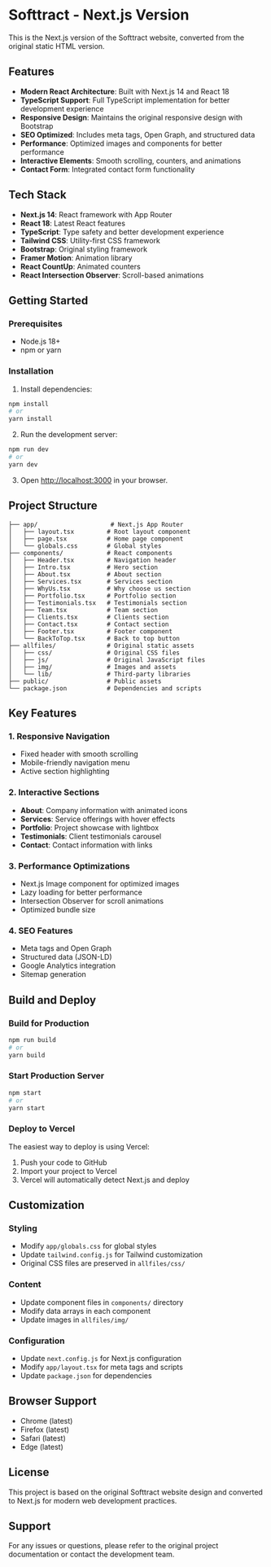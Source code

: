 # Softtract - Next.js Version

This is the Next.js version of the Softtract website, converted from the original static HTML version.

## Features

- **Modern React Architecture**: Built with Next.js 14 and React 18
- **TypeScript Support**: Full TypeScript implementation for better development experience
- **Responsive Design**: Maintains the original responsive design with Bootstrap
- **SEO Optimized**: Includes meta tags, Open Graph, and structured data
- **Performance**: Optimized images and components for better performance
- **Interactive Elements**: Smooth scrolling, counters, and animations
- **Contact Form**: Integrated contact form functionality

## Tech Stack

- **Next.js 14**: React framework with App Router
- **React 18**: Latest React features
- **TypeScript**: Type safety and better development experience
- **Tailwind CSS**: Utility-first CSS framework
- **Bootstrap**: Original styling framework
- **Framer Motion**: Animation library
- **React CountUp**: Animated counters
- **React Intersection Observer**: Scroll-based animations

## Getting Started

### Prerequisites

- Node.js 18+ 
- npm or yarn

### Installation

1. Install dependencies:
```bash
npm install
# or
yarn install
```

2. Run the development server:
```bash
npm run dev
# or
yarn dev
```

3. Open [http://localhost:3000](http://localhost:3000) in your browser.

## Project Structure

```
├── app/                    # Next.js App Router
│   ├── layout.tsx         # Root layout component
│   ├── page.tsx           # Home page component
│   └── globals.css        # Global styles
├── components/            # React components
│   ├── Header.tsx         # Navigation header
│   ├── Intro.tsx          # Hero section
│   ├── About.tsx          # About section
│   ├── Services.tsx       # Services section
│   ├── WhyUs.tsx          # Why choose us section
│   ├── Portfolio.tsx      # Portfolio section
│   ├── Testimonials.tsx   # Testimonials section
│   ├── Team.tsx           # Team section
│   ├── Clients.tsx        # Clients section
│   ├── Contact.tsx        # Contact section
│   ├── Footer.tsx         # Footer component
│   └── BackToTop.tsx      # Back to top button
├── allfiles/              # Original static assets
│   ├── css/               # Original CSS files
│   ├── js/                # Original JavaScript files
│   ├── img/               # Images and assets
│   └── lib/               # Third-party libraries
├── public/                # Public assets
└── package.json           # Dependencies and scripts
```

## Key Features

### 1. Responsive Navigation
- Fixed header with smooth scrolling
- Mobile-friendly navigation menu
- Active section highlighting

### 2. Interactive Sections
- **About**: Company information with animated icons
- **Services**: Service offerings with hover effects
- **Portfolio**: Project showcase with lightbox
- **Testimonials**: Client testimonials carousel
- **Contact**: Contact information with links

### 3. Performance Optimizations
- Next.js Image component for optimized images
- Lazy loading for better performance
- Intersection Observer for scroll animations
- Optimized bundle size

### 4. SEO Features
- Meta tags and Open Graph
- Structured data (JSON-LD)
- Google Analytics integration
- Sitemap generation

## Build and Deploy

### Build for Production
```bash
npm run build
# or
yarn build
```

### Start Production Server
```bash
npm start
# or
yarn start
```

### Deploy to Vercel
The easiest way to deploy is using Vercel:

1. Push your code to GitHub
2. Import your project to Vercel
3. Vercel will automatically detect Next.js and deploy

## Customization

### Styling
- Modify `app/globals.css` for global styles
- Update `tailwind.config.js` for Tailwind customization
- Original CSS files are preserved in `allfiles/css/`

### Content
- Update component files in `components/` directory
- Modify data arrays in each component
- Update images in `allfiles/img/`

### Configuration
- Update `next.config.js` for Next.js configuration
- Modify `app/layout.tsx` for meta tags and scripts
- Update `package.json` for dependencies

## Browser Support

- Chrome (latest)
- Firefox (latest)
- Safari (latest)
- Edge (latest)

## License

This project is based on the original Softtract website design and converted to Next.js for modern web development practices.

## Support

For any issues or questions, please refer to the original project documentation or contact the development team. 